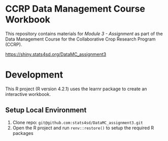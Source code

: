 # CCRP Data Management Course Workbook

This repository contains materials for _Module 3 - Assignment_  as part of the Data Management Course for the Collaborative Crop Research Program (CCRP).
 
https://shiny.stats4sd.org/DataMC_assignment3

# Development
This R project (R version 4.2.1) uses the learnr package to create an interactive workbook.

## Setup Local Environment
1.	Clone repo: `git@github.com:stats4sd/DataMC_assignment3.git`
2.	Open the R project and run `renv::restore()` to setup the required R packages
